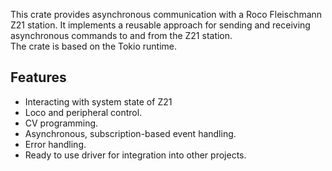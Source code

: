  This crate provides asynchronous communication with a Roco Fleischmann Z21 station.
 It implements a reusable approach for sending and receiving asynchronous commands to and from the Z21 station.  
 The crate is based on the Tokio runtime.

 ## Features
 - Interacting with system state of Z21
 - Loco and peripheral control.
 - CV programming.
 - Asynchronous, subscription-based event handling.
 - Error handling.
 - Ready to use driver for integration into other projects.